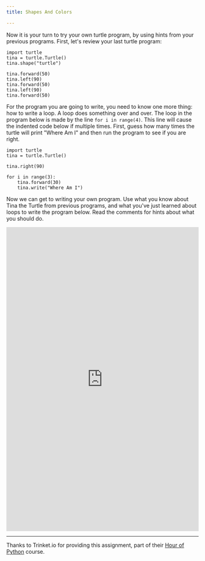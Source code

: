 ```yaml
---
title: Shapes And Colors

---
```



Now it is your turn to try your own turtle program, by using hints from your previous programs. First, let's review your last turtle program: 

```python.run:height=400  
import turtle
tina = turtle.Turtle()
tina.shape("turtle")

tina.forward(50)
tina.left(90)
tina.forward(50)
tina.left(90)
tina.forward(50)
```

For the program you are going to write, you need to know one more thing: how to write a loop. A loop does something over and over. The loop in the program below is made by the line ``for i in range(4)``. This line will cause the indented code below if multiple times. First, guess how many times the turtle will print "Where Am I"
and then run the program to see if you are right.

```python.run:height=400 
import turtle
tina = turtle.Turtle()

tina.right(90)

for i in range(3):
    tina.forward(30)
    tina.write("Where Am I")
```

Now we can get to writing your own program. Use what you know about Tina the Turtle from previous programs, and what you've just learned about loops to write the program below. Read the comments for hints about what you should do. 

<iframe width="100%" height="795.6" src="https://trinket.io/tools/1.0/jekyll/embed/python#code=import%20turtle%0A%0A%0Awindow%20%3D%20turtle.Screen%28%29%0Awindow.bgcolor%28%27white%27%29%0A%0A%23%20This%20code%20makes%20a%20new%20Turtle.%20Pick%20a%20new%20%0A%23%20name%20for%20the%20turtle%0Amy_turtle%20%3D%20turtle.Turtle%28%29%0A%0A%23%20Make%20your%20turtle%27s%20shape%20%27turtle%27%2C%20.shape%28%27turtle%27%29%0A%0A%23%20Set%20your%20turtle%27s%20speed%20using%20.speed%282%29%0A%0A%23%20Set%20your%20turtle%27s%20color%20using%20.color%28%27green%27%29%20%0A%23%20and%20.pencolor%28%27blue%27%29%0A%0A%23%20Move%20your%20turtle%20forward%20using%20.forward%28100%29%0A%23%20TEST%20%20%20%20Did%20your%20turtle%20move%20forward%3F%0A%0A%23%20Move%20your%20turtle%20left%20or%20right%20using%20.left%2890%29%20%0A%23%20or%20.right%2890%29%0A%0A%23%20Now%20put%20the%20forward%20and%20left/right%20code%20into%20a%20for%20%0A%23%20loop%20to%20repeat%204%20times.%0A%23%20TEST%20%20%20%20Did%20your%20turtle%20draw%20a%20square%3F%0A%0A%23%20Move%20your%20turtle%20to%20a%20new%20place%20on%20the%20screen%20using%20.goto%28x%2C%20y%29%0A%23%20x%3D0%20and%20y%3D0%20is%20the%20center%20of%20the%20screen%0A%0A%23%20Have%20your%20turtle%20draw%20a%20circle%20using%20.circle%28radius%2C%20steps%3D30%29%0A%23%20TEST%20%20%20%20Did%20your%20turtle%20draw%20a%20circle%3F%0A%0A%23%20Add%20color%20to%20your%20shape%20by%20adding%20.begin_fill%28%29%20%0A%23%20before%20drawing%20the%20circle%0A%23%20and%20.end_fill%28%29%20below%0A%0A%23%20Draw%203%20more%20shapes%20with%20different%20fill%20colors%21%0A%0A%23%20%3D%3D%3D%3D%3D%3D%3D%3D%3D%3D%3D%3D%3D%3D%3D%3D%3D%3D%3D%3D%3D%20DO%20NOT%20EDIT%20THE%20CODE%20BELOW%20%3D%3D%3D%3D%3D%3D%3D%3D%3D%3D%3D%3D%3D%3D%3D%3D%3D%3D%3D%3D%3D%3D%3D%3D%3D%3D%3D%3D%0Aturtle.done%28%29" frameborder="0" marginwidth="0" marginheight="0" allowfullscreen></iframe>


---

Thanks to Trinket.io for providing this assignment, 
part of their [Hour of Python](https://hourofpython.com/a-visual-introduction-to-python/) 
course.
